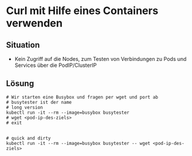 # Curl mit Hilfe eines Containers verwenden

## Situation 

  * Kein Zugriff auf die Nodes, zum Testen von Verbindungen zu Pods und Services über die PodIP/ClusterIP 

## Lösung 

```
# Wir starten eine Busybox und fragen per wget und port ab
# busytester ist der name 
# long version 
kubectl run -it --rm --image=busybox busytester 
# wget <pod-ip-des-ziels> 
# exit 


# quick and dirty 
kubectl run -it --rm --image=busybox busytester -- wget <pod-ip-des-ziels>  

```
